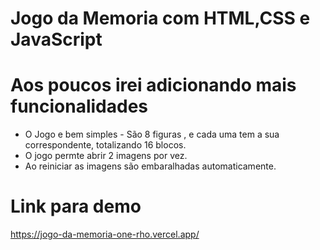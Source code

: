 


# Jogo da Memoria com HTML,CSS e JavaScript


# Aos poucos irei adicionando mais funcionalidades

- O Jogo e bem simples - São 8 figuras , e cada uma tem a sua correspondente, totalizando 16 blocos.
- O jogo permte abrir 2 imagens por vez.
- Ao reiniciar as imagens são embaralhadas automaticamente. 

# Link para demo 
https://jogo-da-memoria-one-rho.vercel.app/
